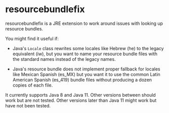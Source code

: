 
# resourcebundlefix

resourcebundlefix is a JRE extension to work around issues with looking up resource bundles.

You might find it useful if:

* Java's `Locale` class rewrites some locales like Hebrew (he) to the
  legacy equivalent (iw), but you want to name your resource bundle files
  with the standard names instead of the legacy names.

* Java's resource bundle does not implement proper fallback for locales like
  Mexican Spanish (es_MX) but you want it to use the common Latin American
  Spanish (es_419) bundle files without producing a dozen copies of each
  file.

It currently supports Java 8 and Java 11. Other versions between should work
but are not tested. Other versions later than Java 11 might work but have
not been tested.

